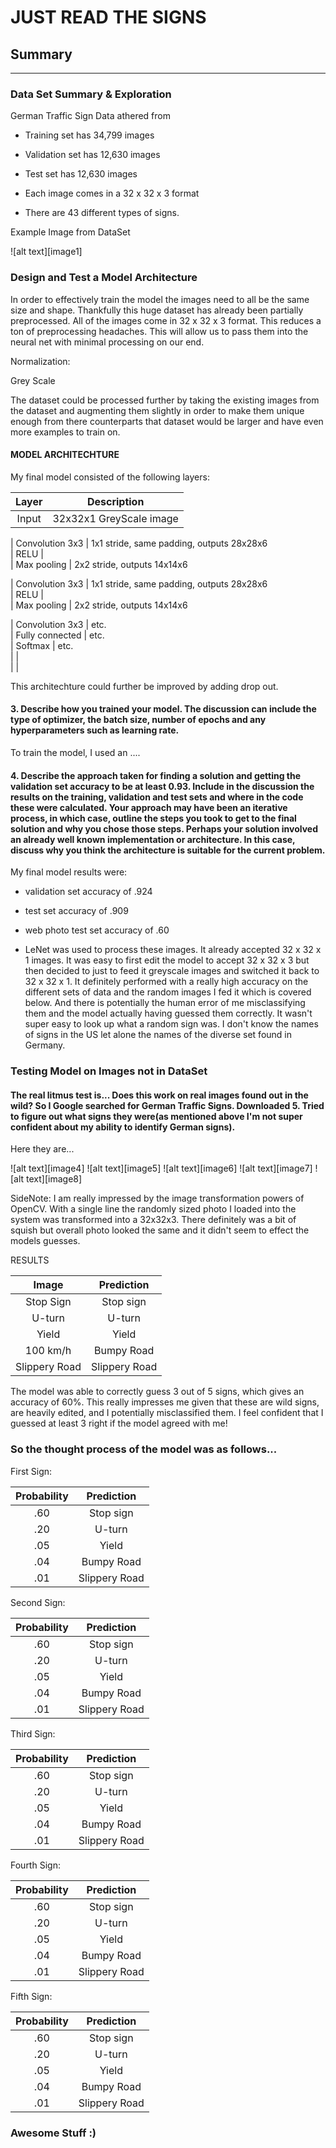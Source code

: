 # **JUST READ THE SIGNS** 

## Summary

---
### Data Set Summary & Exploration

German Traffic Sign Data athered from

* Training set has 34,799 images
* Validation set has 12,630 images
* Test set has 12,630 images

* Each image comes in a 32 x 32 x 3 format

* There are 43 different types of signs.

Example Image from DataSet

![alt text][image1]


### Design and Test a Model Architecture

In order to effectively train the model the images need to all be the same size and shape. 
Thankfully this huge dataset has already been partially preprocessed. 
All of the images come in  32 x 32 x 3 format. This reduces a ton of preprocessing headaches. 
This will allow us to pass them into the neural net with minimal processing on our end.

Normalization:

Grey Scale

The dataset could be processed further by taking the existing images from the dataset and augmenting them slightly in order to make them unique enough from there counterparts that dataset would be larger and have even more examples to train on.



#### MODEL ARCHITECHTURE

My final model consisted of the following layers:

| Layer         		|     Description	        					
|:---------------------:|:---------------------------------------------: 
| Input         		| 32x32x1 GreyScale image   						
 
| Convolution 3x3     	| 1x1 stride, same padding, outputs 28x28x6 	
| RELU					|												
| Max pooling	      	| 2x2 stride,  outputs 14x14x6 				

| Convolution 3x3     	| 1x1 stride, same padding, outputs 28x28x6 	
| RELU					|												
| Max pooling	      	| 2x2 stride,  outputs 14x14x6 	

| Convolution 3x3	    | etc.      									
| Fully connected		| etc.        									
| Softmax				| etc.        									
|						|												
|						|												
 

 This architechture could further be improved by adding drop out.


#### 3. Describe how you trained your model. The discussion can include the type of optimizer, the batch size, number of epochs and any hyperparameters such as learning rate.

To train the model, I used an ....

#### 4. Describe the approach taken for finding a solution and getting the validation set accuracy to be at least 0.93. Include in the discussion the results on the training, validation and test sets and where in the code these were calculated. Your approach may have been an iterative process, in which case, outline the steps you took to get to the final solution and why you chose those steps. Perhaps your solution involved an already well known implementation or architecture. In this case, discuss why you think the architecture is suitable for the current problem.

My final model results were:
* validation set accuracy of .924
* test set accuracy of .909
* web photo test set accuracy of .60



* LeNet was used to process these images. It already accepted 32 x 32 x 1 images. It was easy to first edit the model to accept 32 x 32 x 3 but then decided to just to feed it greyscale images and switched it back to 32 x 32 x 1. It definitely performed with a really high accuracy on the different sets of data and the random images I fed it which is covered below. And there is potentially the human error of me misclassifying them and the model actually having guessed them correctly. It wasn't super easy to look up what a random sign was. I don't know the names of signs in the US let alone the names of the diverse set found in Germany.
 

### Testing Model on Images not in DataSet

#### The real litmus test is... Does this work on real images found out in the wild? So I Google searched for German Traffic Signs. Downloaded 5. Tried to figure out what signs they were(as mentioned above I'm not super confident about my ability to identify German signs).

Here they are...

![alt text][image4] ![alt text][image5] ![alt text][image6] 
![alt text][image7] ![alt text][image8]

SideNote: I am really impressed by the image transformation powers of OpenCV. With a single line the randomly sized photo I loaded into the system was transformed into a 32x32x3. There definitely was a bit of squish but overall photo looked the same and it didn't seem to effect the models guesses.


RESULTS

| Image			        |     Prediction	        					
|:---------------------:|:---------------------------------------------: 
| Stop Sign      		| Stop sign   									 
| U-turn     			| U-turn 										
| Yield					| Yield											
| 100 km/h	      		| Bumpy Road					 				
| Slippery Road			| Slippery Road      							


The model was able to correctly guess 3 out of 5 signs, which gives an accuracy of 60%. This really impresses me given that these are wild signs, are heavily edited, and I potentially misclassified them. I feel confident that I guessed at least 3 right if the model agreed with me!


### So the thought process of the model was as follows...


First Sign: 

| Probability         	|     Prediction	        					 
|:---------------------:|:---------------------------------------------: 
| .60         			| Stop sign   								 
| .20     				| U-turn 										
| .05					| Yield											
| .04	      			| Bumpy Road					 			
| .01				    | Slippery Road      							


Second Sign:   

| Probability         	|     Prediction	        					
|:---------------------:|:---------------------------------------------: 
| .60         			| Stop sign   									 
| .20     				| U-turn 										
| .05					| Yield											
| .04	      			| Bumpy Road					 				
| .01				    | Slippery Road      							

Third Sign:

| Probability         	|     Prediction	        					
|:---------------------:|:---------------------------------------------: 
| .60         			| Stop sign   									 
| .20     				| U-turn 										
| .05					| Yield											
| .04	      			| Bumpy Road					 				
| .01				    | Slippery Road      							

Fourth Sign:

| Probability         	|     Prediction	        					
|:---------------------:|:---------------------------------------------: 
| .60         			| Stop sign   									 
| .20     				| U-turn 										
| .05					| Yield											
| .04	      			| Bumpy Road					 				
| .01				    | Slippery Road      							


Fifth Sign:

| Probability         	|     Prediction	        					
|:---------------------:|:---------------------------------------------: 
| .60         			| Stop sign   									 
| .20     				| U-turn 										
| .05					| Yield											
| .04	      			| Bumpy Road					 				
| .01				    | Slippery Road      							

### Awesome Stuff :)
